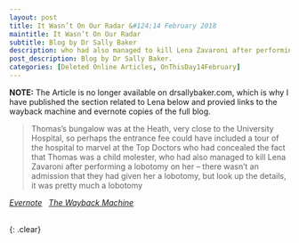 ```yaml
---
layout: post
title: It Wasn’t On Our Radar &#124;14 February 2018
maintitle: It Wasn’t On Our Radar
subtitle: Blog by Dr Sally Baker
description: who had also managed to kill Lena Zavaroni after performing a lobotomy on her – there wasn’t an admission that they had given her a lobotomy, but look up the details, it was pretty much a lobotomy
post_description: Blog by Dr Sally Baker.
categories: [Deleted Online Articles, OnThisDay14February]
---
```


<p><strong>NOTE:</strong> The Article is no longer available on drsallybaker.com, which is why I have published the section related to Lena below and provied links to the wayback machine and evernote copies of the full blog.</p>
<blockquote>
<p>Thomas’s bungalow was at the Heath, very close to the University Hospital, so perhaps the entrance fee could have included a tour of the hospital to marvel at the Top Doctors who had concealed the fact that Thomas was a child molester, who had also managed to kill Lena Zavaroni after performing a lobotomy on her – there wasn’t an admission that they had given her a lobotomy, but look up the details, it was pretty much a lobotomy</p>
</blockquote>
<cite><a class="external-link" href="https://www.evernote.com/shard/s225/sh/895b141f-4e31-4d76-ab56-372916c3f16b/vPuCBCJwRDGVbKq1cJd6eJ2PvsM5yZZs2VRrqkoqlic4IGJukV8ifMOmuw">Evernote</a> &nbsp; <a class="external-link" href="https://web.archive.org/web/20200224224013/http://www.drsallybaker.com/uncategorized/it-wasnt-on-our-radar/#:~:text=Thomas%E2%80%99s%20bungalow%20was,much%20a%20lobotomy">The Wayback Machine</a></cite>

<br />{: .clear}

